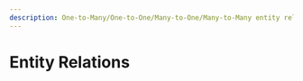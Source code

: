 ```yaml
---
description: One-to-Many/One-to-One/Many-to-One/Many-to-Many entity relations
---
```


# Entity Relations

